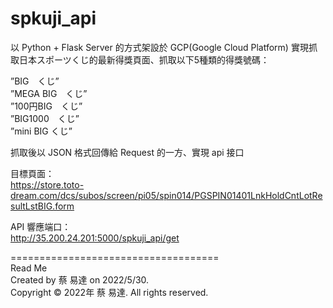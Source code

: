 # spkuji_api  

以 Python + Flask Server 的方式架設於 GCP(Google Cloud Platform) 實現抓取日本スポーツくじ的最新得獎頁面、抓取以下5種類的得獎號碼：

”BIG　くじ”  
”MEGA BIG　くじ”    
”100円BIG　くじ”   
”BIG1000　くじ”  
”mini BIG くじ”  

抓取後以 JSON 格式回傳給 Request 的一方、實現 api 接口

目標頁面：  
https://store.toto-dream.com/dcs/subos/screen/pi05/spin014/PGSPIN01401LnkHoldCntLotResultLstBIG.form 

API 響應端口：  
http://35.200.24.201:5000/spkuji_api/get

====================================  
Read Me  
Created by 蔡 易達 on 2022/5/30.  
Copyright © 2022年 蔡 易達. All rights reserved.
